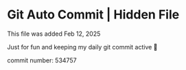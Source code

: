 # Git Auto Commit | Hidden File

This file was added Feb 12, 2025

Just for fun and keeping my daily git commit active 🤪

commit number: 534757
